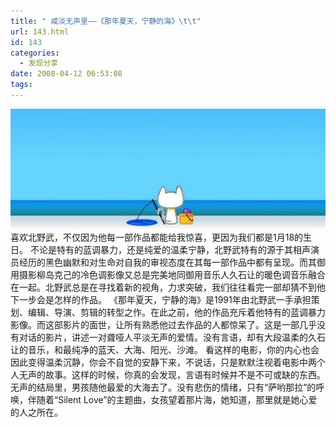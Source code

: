 ```yaml
---
title: " 咸淡无声里——《那年夏天，宁静的海》\t\t"
url: 143.html
id: 143
categories:
  - 发现分享
date: 2008-04-12 06:53:08
tags:
---
```


![那年夏天宁静的海](../../images//2008/04/nnxt2.jpg) 喜欢北野武，不仅因为他每一部作品都能给我惊喜，更因为我们都是1月18的生日。 不论是特有的蓝调暴力，还是纯爱的温柔宁静，北野武特有的源于其相声演员经历的黑色幽默和对生命对自我的审视态度在其每一部作品中都有呈现。而其御用摄影柳岛克己的冷色调影像又总是完美地同御用音乐人久石让的暖色调音乐融合在一起。北野武总是在寻找着新的视角，力求突破，我们往往看完一部却猜不到他下一步会是怎样的作品。 《那年夏天，宁静的海》是1991年由北野武一手承担策划、编辑、导演、剪辑的转型之作。在此之前，他的作品充斥着他特有的蓝调暴力影像。而这部影片的面世，让所有熟悉他过去作品的人都惊呆了。这是一部几乎没有对话的影片，讲述一对聋哑人平淡无声的爱情。没有言语，却有大段温柔的久石让的音乐，和最纯净的蓝天、大海、阳光、沙滩。 看这样的电影，你的内心也会因此变得温柔沉静，你会不自觉的安静下来，不说话，只是默默注视着电影中两个人无声的故事。这样的时候，你真的会发现，言语有时候并不是不可或缺的东西。 无声的结局里，男孩随他最爱的大海去了。没有悲伤的情绪，只有“萨哟那拉”的呼唤，伴随着“Silent Love”的主题曲，女孩望着那片海，她知道，那里就是她心爱的人之所在。